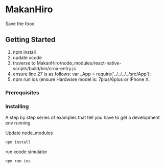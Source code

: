 # MakanHiro

Save the food

## Getting Started

1. npm install
2. update xcode
3. traverse to MakanHiro/node_modules/react-native-scripts/build/bin/crna-entry.js
4. ensure line 27 is as follows: var _App = require('../../../../src/App');
5. npm run ios (ensure Hardware model is: 7plus/6plus or iPhone X.


### Prerequisites




### Installing

A step by step series of examples that tell you have to get a development env running

Update node_modules

```
npm install
```

run xcode simulator

```
npm run ios
```
